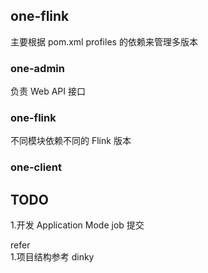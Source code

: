 
## one-flink 
主要根据 pom.xml profiles 的依赖来管理多版本


### one-admin  
负责 Web API 接口   

### one-flink   
不同模块依赖不同的 Flink 版本

### one-client 


## TODO 
1.开发 Application Mode job 提交    




refer   
1.项目结构参考 dinky  